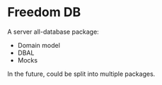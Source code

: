 # Freedom DB

A server all-database package:

- Domain model
- DBAL
- Mocks

In the future, could be split into multiple packages.
